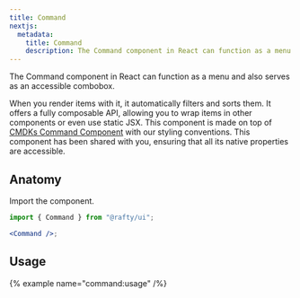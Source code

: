 ```yaml
---
title: Command
nextjs:
  metadata:
    title: Command
    description: The Command component in React can function as a menu and also serves as an accessible combobox.
---
```


The Command component in React can function as a menu and also serves as an accessible combobox.

When you render items with it, it automatically filters and sorts them. It offers a fully composable API, allowing you to wrap items in other components or even use static JSX. This component is made on top of [CMDKs Command Component](https://cmdk.paco.me/) with our styling conventions. This component has been shared with you, ensuring that all its native properties are accessible.

## Anatomy

Import the component.

```jsx
import { Command } from "@rafty/ui";

<Command />;
```

## Usage

{% example name="command:usage" /%}
